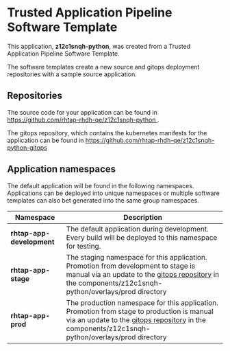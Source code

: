 # Trusted Application Pipeline Software Template

This application, **z12c1snqh-python**, was created from a Trusted Application Pipeline Software Template.

The software templates create a new source and gitops deployment repositories with a sample source application. 

## Repositories

The source code for your application can be found in [https://github.com/rhtap-rhdh-qe/z12c1snqh-python ](https://github.com/rhtap-rhdh-qe/z12c1snqh-python ).
 
The gitops repository, which contains the kubernetes manifests for the application can be found in 
[https://github.com/rhtap-rhdh-qe/z12c1snqh-python-gitops ](https://github.com/rhtap-rhdh-qe/z12c1snqh-python-gitops ) 

## Application namespaces 

The default application will be found in the following namespaces. Applications can be deployed into unique namespaces or multiple software templates can also bet generated into the same group namespaces.  

|  Namespace   |  Description   |  
| -------- | -------- |   
| **rhtap-app-development** | The default application during development. Every build will be deployed to this namespace for testing. | 
| **rhtap-app-stage** | The staging namespace for this application. Promotion from development to stage is manual via an update to the [gitops repository](https://github.com/rhtap-rhdh-qe/z12c1snqh-python-gitops ) in the components/z12c1snqh-python/overlays/prod directory |  
| **rhtap-app-prod** | The production namespace for this application. Promotion from stage to production is manual via an update to the [gitops repository](https://github.com/rhtap-rhdh-qe/z12c1snqh-python-gitops ) in the components/z12c1snqh-python/overlays/prod directory | 